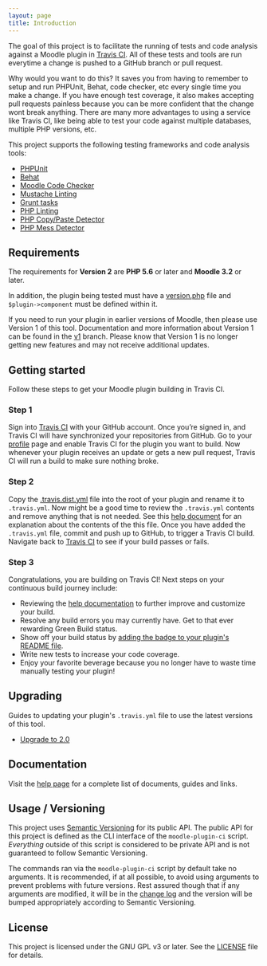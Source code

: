 ```yaml
---
layout: page
title: Introduction
---
```


The goal of this project is to facilitate the running of tests and code analysis against a Moodle plugin in
[Travis CI](https://travis-ci.org).  All of these tests and tools are run everytime a change is pushed to a GitHub
branch or pull request.

Why would you want to do this?  It saves you from having to remember to setup and run PHPUnit, Behat, code checker, etc
every single time you make a change.  If you have enough test coverage, it also makes accepting pull requests painless
because you can be more confident that the change wont break anything.  There are many more advantages to using a
service like Travis CI, like being able to test your code against multiple databases, multiple PHP versions, etc.

This project supports the following testing frameworks and code analysis tools:
* [PHPUnit](https://phpunit.de)
* [Behat](http://behat.org/)
* [Moodle Code Checker](https://github.com/moodlehq/moodle-local_codechecker)
* [Mustache Linting](https://docs.moodle.org/dev/Templates)
* [Grunt tasks](https://docs.moodle.org/dev/Grunt)
* [PHP Linting](https://github.com/JakubOnderka/PHP-Parallel-Lint)
* [PHP Copy/Paste Detector](https://github.com/sebastianbergmann/phpcpd)
* [PHP Mess Detector](http://phpmd.org)

## Requirements

The requirements for **Version 2** are **PHP 5.6** or later and **Moodle 3.2** or later.

In addition, the plugin being tested must have a [version.php](https://docs.moodle.org/dev/version.php) file
and `$plugin->component` must be defined within it.

If you need to run your plugin in earlier versions of Moodle, then please use Version 1 of this tool.  Documentation
and more information about Version 1 can be found in the [v1](https://github.com/moodlerooms/moodle-plugin-ci/tree/v1)
branch.  Please know that Version 1 is no longer getting new features and may not receive additional updates.

## Getting started

Follow these steps to get your Moodle plugin building in Travis CI.

### Step 1

Sign into [Travis CI](https://travis-ci.org) with your GitHub account. Once you’re signed in, and Travis CI will have
synchronized your repositories from GitHub.  Go to your [profile](https://travis-ci.org/profile) page and enable Travis CI
for the plugin you want to build.  Now whenever your plugin receives an update or gets a new pull request, Travis CI will
run a build to make sure nothing broke.

### Step 2

Copy the [.travis.dist.yml](https://github.com/moodlerooms/moodle-plugin-ci/blob/master/.travis.dist.yml) file into the
root of your plugin and rename it to `.travis.yml`. Now might be a good time to review the `.travis.yml` contents and
remove anything that is not needed.  See this [help document](TravisFileExplained.md) for an explanation about the
contents of the this file. Once you have added the `.travis.yml` file, commit and push up to GitHub, to trigger a
Travis CI build. Navigate back to [Travis CI](https://travis-ci.org) to see if your build passes or fails.

### Step 3

Congratulations, you are building on Travis CI!  Next steps on your continuous build journey include:

* Reviewing the [help documentation](Help.md) to further improve and customize your build.
* Resolve any build errors you may currently have.  Get to that ever rewarding Green Build status.
* Show off your build status by [adding the badge to your plugin's README file](https://docs.travis-ci.com/user/status-images/).
* Write new tests to increase your code coverage.
* Enjoy your favorite beverage because you no longer have to waste time manually testing your plugin!

## Upgrading

Guides to updating your plugin's `.travis.yml` file to use the latest versions of this tool.

* [Upgrade to 2.0](UPGRADE-2.0.md)

## Documentation

Visit the [help page](Help.md) for a complete list of documents, guides and links.

## Usage / Versioning

This project uses [Semantic Versioning](http://semver.org/) for its public API.  The public API for this project
is defined as the CLI interface of the `moodle-plugin-ci` script.  _Everything_ outside of this script is considered
to be private API and is not guaranteed to follow Semantic Versioning.

The commands ran via the `moodle-plugin-ci` script by default take no arguments.  It is recommended, if at all possible,
to avoid using arguments to prevent problems with future versions.  Rest assured though that if any arguments are
modified, it will be in the [change log](CHANGELOG.md) and the version will be bumped appropriately according to
Semantic Versioning.

## License

This project is licensed under the GNU GPL v3 or later.  See the
[LICENSE](https://github.com/moodlerooms/moodle-plugin-ci/blob/master/LICENSE) file for details.
